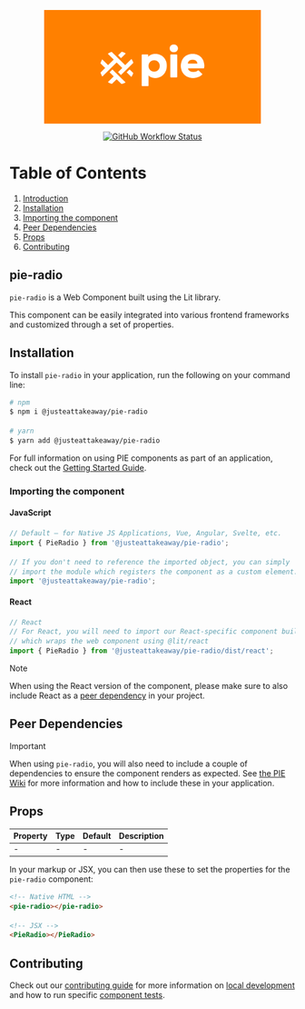 <p align="center">
  <img align="center" src="../../../readme_image.png" height="200" alt="">
</p>

<p align="center">
  <a href="https://www.npmjs.com/@justeattakeaway/pie-radio">
    <img alt="GitHub Workflow Status" src="https://img.shields.io/npm/v/@justeattakeaway/pie-radio.svg">
  </a>
</p>

# Table of Contents

1. [Introduction](#pie-radio)
2. [Installation](#installation)
3. [Importing the component](#importing-the-component)
4. [Peer Dependencies](#peer-dependencies)
5. [Props](#props)
6. [Contributing](#contributing)

## pie-radio

`pie-radio` is a Web Component built using the Lit library.

This component can be easily integrated into various frontend frameworks and customized through a set of properties.


## Installation

To install `pie-radio` in your application, run the following on your command line:

```bash
# npm
$ npm i @justeattakeaway/pie-radio

# yarn
$ yarn add @justeattakeaway/pie-radio
```

For full information on using PIE components as part of an application, check out the [Getting Started Guide](https://github.com/justeattakeaway/pie/wiki/Getting-started-with-PIE-Web-Components).


### Importing the component

#### JavaScript
```js
// Default – for Native JS Applications, Vue, Angular, Svelte, etc.
import { PieRadio } from '@justeattakeaway/pie-radio';

// If you don't need to reference the imported object, you can simply
// import the module which registers the component as a custom element.
import '@justeattakeaway/pie-radio';
```

#### React
```js
// React
// For React, you will need to import our React-specific component build
// which wraps the web component using ​@lit/react
import { PieRadio } from '@justeattakeaway/pie-radio/dist/react';
```

> [!NOTE]
> When using the React version of the component, please make sure to also
> include React as a [peer dependency](#peer-dependencies) in your project.


## Peer Dependencies

> [!IMPORTANT]
> When using `pie-radio`, you will also need to include a couple of dependencies to ensure the component renders as expected. See [the PIE Wiki](https://github.com/justeattakeaway/pie/wiki/Getting-started-with-PIE-Web-Components#expected-dependencies) for more information and how to include these in your application.


## Props

| Property | Type | Default | Description |
|---|---|---|---|
| - | - | - | - |

In your markup or JSX, you can then use these to set the properties for the `pie-radio` component:

```html
<!-- Native HTML -->
<pie-radio></pie-radio>

<!-- JSX -->
<PieRadio></PieRadio>
```

## Contributing

Check out our [contributing guide](https://github.com/justeattakeaway/pie/wiki/Contributing-Guide) for more information on [local development](https://github.com/justeattakeaway/pie/wiki/Contributing-Guide#local-development) and how to run specific [component tests](https://github.com/justeattakeaway/pie/wiki/Contributing-Guide#testing).